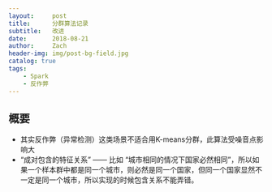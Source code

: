 ```yaml
---
layout:     post
title:      分群算法记录
subtitle:   改进
date:       2018-08-21
author:     Zach
header-img: img/post-bg-field.jpg
catalog: true
tags:
    - Spark
    - 反作弊
---
```

## 概要
- 其实反作弊（异常检测）这类场景不适合用K-means分群，此算法受噪音点影响大
- “成对包含的特征关系” —— 比如 “城市相同的情况下国家必然相同”，所以如果一个样本群中都是同一个城市，则必然是同一个国家，但同一个国家显然不一定是同一个城市，所以实现的时候包含关系不能弄错。

















